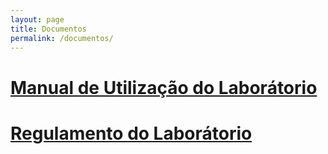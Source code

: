 ```yaml
---
layout: page
title: Documentos
permalink: /documentos/
---
```


# [Manual de Utilização do Laborátorio](https://drive.google.com/file/d/15Hf8Oz1SLqoJ1KX4EEgxP1Nj3r_zb954/view?usp=sharing)

# [Regulamento do Laborátorio](https://drive.google.com/file/d/1tjRmLGqicQVcNDy3og0o3WLDD8K3eOot/view?usp=sharing)
